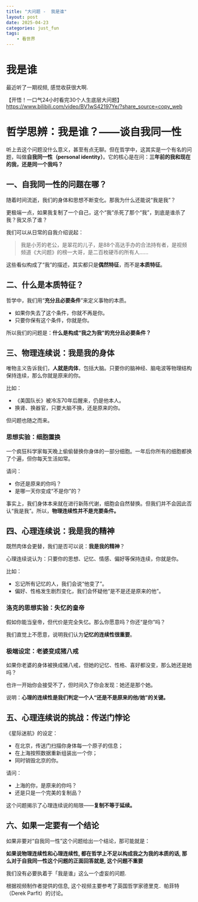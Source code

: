 ```yaml
---
title: "大问题 -  我是谁"
layout: post
date: 2025-04-23
categories: just_fun
tags:
    - 看世界
---
```


# 我是谁

最近听了一期视频, 感觉收获很大啊. 

【开悟！一口气24小时看完30个人生底层大问题】 https://www.bilibili.com/video/BV1wS42197Ye/?share_source=copy_web

# 哲学思辨：我是谁？——谈自我同一性


听上去这个问题没什么意义，甚至有点无聊。但在哲学中，这其实是一个有名的问题，叫做**自我同一性（personal identity）**。它的核心是在问：**三年前的我和现在的我，还是同一个我吗？**

## 一、自我同一性的问题在哪？

随着时间流逝，我们的身体和思想不断变化。那我为什么还能说“我是我”？

更极端一点，如果我复制了一个自己，这个“我”杀死了那个“我”，到底是谁杀了我？我又杀了谁？

我们可以从日常的自我介绍说起：

> 我是小芳的老公，是翠花的儿子，是88个高达手办的合法持有者，是视频频道《大问题》的榜一大哥，是二百枚硬币的所有人……

这些看似构成了“我”的描述，其实都只是**偶然特征**，而不是**本质特征**。

## 二、什么是本质特征？

哲学中，我们用“**充分且必要条件**”来定义事物的本质。

- 如果你失去了这个条件，你就不再是你。
- 只要你保有这个条件，你就是你。

所以我们的问题是：**什么是构成“我之为我”的充分且必要条件？**

## 三、物理连续说：我是我的身体

唯物主义告诉我们，**人就是肉体**，包括大脑。只要你的脑神经、脑电波等物理结构保持连续，那么你就是原来的你。

比如：

- 《美国队长》被冷冻70年后醒来，仍是他本人。
- 换肾、换器官，只要大脑不换，还是原来的你。

但问题也随之而来。

### 思想实验：细胞置换

一个疯狂科学家每天晚上偷偷替换你身体的一部分细胞。一年后你所有的细胞都换了个遍，但你每天生活如常。

请问：

- 你还是原来的你吗？
- 是哪一天你变成“不是你”的？

事实上，我们身体本来就在进行新陈代谢，细胞会自然替换。但我们并不会因此否认“我是我”。所以，**物理连续性并不是充要条件。**

## 四、心理连续说：我是我的精神

既然肉体会更替，我们是否可以说：**我是我的精神**？

心理连续说认为：只要你的思想、记忆、情感、偏好等保持连续，你就是你。

比如：

- 忘记所有记忆的人，我们会说“他变了”。
- 偏好、性格发生剧烈变化，我们会怀疑他“是不是还是原来的他”。

### 洛克的思想实验：失忆的皇帝

假如你能当皇帝，但代价是完全失忆。那么你愿意吗？你还“是你”吗？

我们直觉上不愿意，说明我们认为**记忆的连续性很重要**。

### 极端设定：老婆变成猪八戒

如果你老婆的身体被换成猪八戒，但她的记忆、性格、喜好都没变，那么她还是她吗？

也许一开始你会接受不了，但时间久了你会发现：她还是那个她。

说明：**心理的连续性是我们判定一个人“还是不是原来的他/她”的关键。**

## 五、心理连续说的挑战：传送门悖论

《星际迷航》的设定：

- 在北京，传送门扫描你身体每一个原子的信息；
- 在上海按照数据重新组装出一个你；
- 同时销毁北京的你。

请问：

- 上海的你，是原来的你吗？
- 还是只是一个完美的复制品？

这个问题揭示了心理连续说的局限——**复制不等于延续。**

## 六、如果一定要有一个结论

如果非要对“自我同一性”这个问题给出一个结论，那可能就是：

**如果说物理连续性和心理连续性, 都在哲学上不足以构成我之为我的本质的话, 那么对于自我同一性这个问题的正面回答就是, 这个问题不重要**

我们没有必要执着于「我是谁」这么一个虚妄的问题.











根据视频制作者提供的信息, 这个视频主要参考了英国哲学家德里克．帕菲特（Derek Parfit）的讨论。


